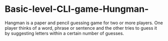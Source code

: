 # Basic-level-CLI-game-Hungman-
Hangman is a paper and pencil guessing game for two or more players. One player thinks of a word, phrase or sentence and the other tries to guess it by suggesting letters within a certain number of guesses.
